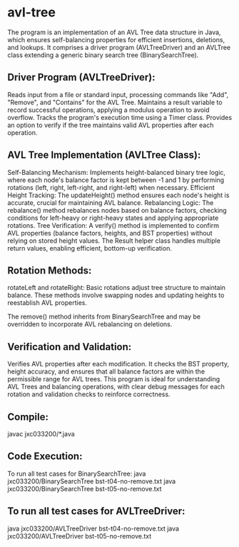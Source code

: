 # avl-tree

The program is an implementation of an AVL Tree data structure in Java, which ensures self-balancing properties for efficient insertions, deletions, and lookups. It comprises a driver program (AVLTreeDriver) and an AVLTree class extending a generic binary search tree (BinarySearchTree). 

## Driver Program (AVLTreeDriver):

Reads input from a file or standard input, processing commands like "Add", "Remove", and "Contains" for the AVL Tree.
Maintains a result variable to record successful operations, applying a modulus operation to avoid overflow.
Tracks the program's execution time using a Timer class.
Provides an option to verify if the tree maintains valid AVL properties after each operation.

## AVL Tree Implementation (AVLTree Class):
Self-Balancing Mechanism: Implements height-balanced binary tree logic, where each node's balance factor is kept between -1 and 1 by performing rotations (left, right, left-right, and right-left) when necessary.
Efficient Height Tracking: The updateHeight() method ensures each node's height is accurate, crucial for maintaining AVL balance.
Rebalancing Logic: The rebalance() method rebalances nodes based on balance factors, checking conditions for left-heavy or right-heavy states and applying appropriate rotations.
Tree Verification: A verify() method is implemented to confirm AVL properties (balance factors, heights, and BST properties) without relying on stored height values. The Result helper class handles multiple return values, enabling efficient, bottom-up verification.

## Rotation Methods:
rotateLeft and rotateRight: Basic rotations adjust tree structure to maintain balance. These methods involve swapping nodes and updating heights to reestablish AVL properties.

The remove() method inherits from BinarySearchTree and may be overridden to incorporate AVL rebalancing on deletions.
## Verification and Validation:

Verifies AVL properties after each modification. It checks the BST property, height accuracy, and ensures that all balance factors are within the permissible range for AVL trees.
This program is ideal for understanding AVL Trees and balancing operations, with clear debug messages for each rotation and validation checks to reinforce correctness.

## Compile: 
javac jxc033200/*.java

## Code Execution:
To run all test cases for BinarySearchTree:
java jxc033200/BinarySearchTree bst-t04-no-remove.txt
java jxc033200/BinarySearchTree bst-t05-no-remove.txt

## To run all test cases for AVLTreeDriver:
java jxc033200/AVLTreeDriver bst-t04-no-remove.txt
java jxc033200/AVLTreeDriver bst-t05-no-remove.txt

